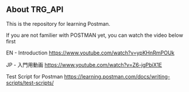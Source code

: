 ## About TRG_API

This is the repository for learning Postman.

If you are not familier with POSTMAN yet, you can watch the video below first 

EN - Introduction
https://www.youtube.com/watch?v=ypKHnRmPOUk

JP - 入門用動画
https://www.youtube.com/watch?v=Z6-jgPbiX1E

Test Script for Postman 
https://learning.postman.com/docs/writing-scripts/test-scripts/
